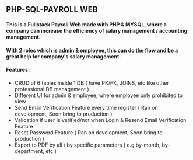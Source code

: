 ## PHP-SQL-PAYROLL WEB

#### This is a Fullstack Payroll Web made with PHP & MYSQL, where a company can increase the efficiency of salary management / accounting management. 
#### With 2 roles which is admin & employee, this can do the flow and be a great help for company's salary management.

#### Features :

- CRUD of 6 tables inside 1 DB ( have PK/FK, JOINS, etc like other professional DB management )
- Different UI for admin & employee, where employee only prohibited to view
- Send Email Verification Feature every time register ( Ran on development, Soon bring to production )
- Validation if user is verified/not when Login & Resend Email Verification Feature
- Reset Password Feature ( Ran on development, Soon bring to production )
- Export to PDF by all / by specific parameters ( e.g by-month, by-department, etc )
